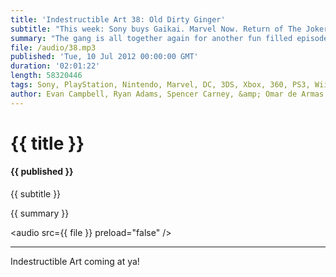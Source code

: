 ```yaml
---
title: 'Indestructible Art 38: Old Dirty Ginger'
subtitle: "This week: Sony buys Gaikai. Marvel Now. Return of The Joker. EU ruling on digital ownership. Kickstarter funded Cyber Force. Hope for Vita Borderlands 2. New team on Detective Comics. Pros and Cons to Playstation Plus, playing on easy, and much more."
summary: "The gang is all together again for another fun filled episode of Indestructible Art. This week Evan and Omar talk about Sony purchasing streaming game provider Gaikai. Seth Killian finds a new home at Sony Santa Monica. Gearbox's Randy Pitchford wants someone else to make a Borderlands 2 for PS Vita. An EU court rules that consumers have the right to resell their downloaded games. Notch's new game Scrolls enters paid beta. Ryan and Spencer talk about the return of the Joker. A new team for Detective Comics. Marvel Now might be Marvel's answer to the DC relaunch. 90's Cyber Force to return as a free series funded by Kickstarter. Ryan wonders is Playstation Plus is worth it. Omar asks the team for guidance on a gaming dilemma he's having. A couple idea's from listener Brad get discussed."
file: /audio/38.mp3
published: 'Tue, 10 Jul 2012 00:00:00 GMT'
duration: '02:01:22'
length: 58320446
tags: Sony, PlayStation, Nintendo, Marvel, DC, 3DS, Xbox, 360, PS3, Wii, PSN, XBLA, Video Games, Comics, Games, Indestructible Art, Gaikai, Marvel Now, Borderlands, Vita, Cyber Force, Seth Killian, Batman, The Joker
author: Evan Campbell, Ryan Adams, Spencer Carney, &amp; Omar de Armas
---
```


# {{ title }}

#### {{ published }}

{{ subtitle }}

{{ summary }}

<audio src={{ file }} preload="false" />
- - -

Indestructible Art coming at ya!
